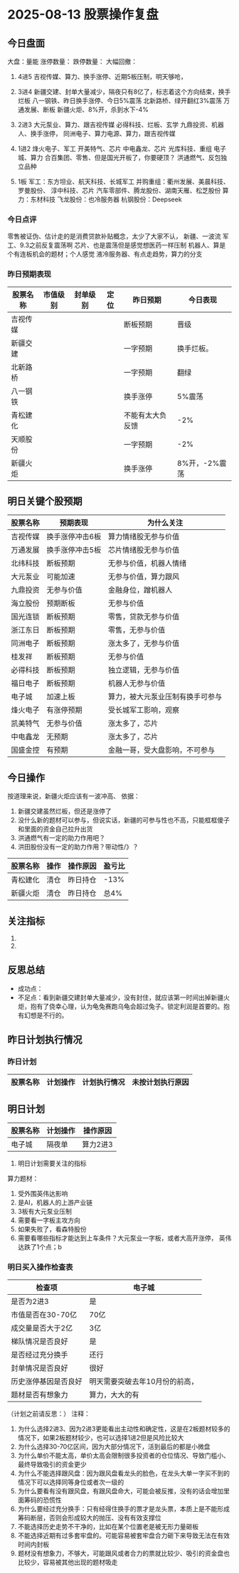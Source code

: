 # 2025-08-13 股票操作复盘

## 今日盘面
大盘：量能
涨停数量：
跌停数量：
大幅回撤：

1. 4进5
吉视传媒、算力、换手涨停、近期5板压制，明天够呛，
2. 3进4
新疆交建、封单大量减少，隔夜只有8亿了，标志着这个方向结束，换手烂板
八一钢铁、昨日换手涨停、今日5%震荡
北新路桥、绿开翻红3%震荡
万通发展、断板
新疆火炬、8%开，杀到水下-4%
3. 2进3
大元泵业、算力、跟吉视传媒
必得科技、烂板、玄学
九鼎投资、机器人、换手涨停，
同洲电子、算力电源、算力，跟吉视传媒
4. 1进2
烽火电子、军工
开美特气、芯片
中电鑫龙、芯片
光库科技、重组
电子城、算力
合百集团、零售、但是国光开板了，你要硬顶？
洪通燃气、反包独立品种

5. 1板
军工：东方坦业、航天科技、长城军工
并购重组：衢州发展、美晨科技、罗曼股份、
淳中科技、芯片
汽车零部件、腾龙股份、湖南天雁、松芝股份
算力：东材科技
飞龙股份：也冷服务器
杭钢股份：Deepseek


### 今日点评
零售被证伪、估计走的是消费贷款补贴概念，太少了大家不认，
新疆、一波流
军工、9.3之前反复震荡啊
芯片、也是震荡但是感觉想医药一样压制
机器人、算是个有连板机会的题材；个人感觉
液冷服务器、有点走趋势，算力的分支


### 昨日预期表现

| 股票名称 | 市值级别 | 封单级别 | 定位 | 昨日预期 | 今日表现 |
|---------|----------|----------|------|----------|----------|
| 吉视传媒 |          |          |      | 断板预期 |晋级     |
| 新疆交建 |          |          |      | 一字预期 |换手烂板。     |
| 北新路桥 |          |          |      | 一字预期 |翻绿  |
| 八一钢铁 |          |          |      | 换手涨停 |5%震荡|
| 青松建化 |          |          |      | 不能有太大负反馈 | -2% |
| 天顺股份 |          |          |      | 一字预期 |-2%|
| 新疆火炬 |          |          |      | 换手涨停 |8%开，-2%震荡|

## 明日关键个股预期
| 股票名称 | 预期表现 | 为什么关注 |
|---------|----------|------------|
| 吉视传媒 | 换手涨停冲击6板 | 算力情绪股无参与价值 |
| 万通发展 | 换手涨停冲击5板 | 芯片情绪股无参与价值 |
| 北纬科技 | 断板预期 | 无参与价值，机器人情绪 |
| 大元泵业 | 可能加速 | 无参与价值，算力跟风 |
| 九鼎投资 | 无参与价值 | 金融身位，蹭机器人 |
| 海立股份 | 预期断板 | 无参与价值 |
| 国光连锁 | 断板预期 | 零售，贷款无参与价值 |
| 浙江东日 | 断板预期 | 零售，无参与价值 |
| 同洲电子 | 断板预期 | 涨太多了，无参与价值 |
| 桂发祥 | 断板预期 | 无参与价值 |
| 必得科技 | 断板预期 | 独立逻辑，无参与价值 |
| 福日电子 | 断板预期 | 机器人无参与价值 |
| 电子城 | 加速上板 | 算力，被大元泵业压制有换手可参与 |
| 烽火电子 | 有涨停预期 | 受长城军工影响，观察 |
| 凯美特气 | 无参与价值 | 涨太多了，芯片 |
| 中电鑫龙 | 无预期 | 涨太多了，芯片 |
| 国盛金控 | 有预期 | 金融一哥，受大盘影响，不可参与 |

## 今日操作
按道理来说，新疆火炬应该有一波冲高、
依据：
1. 新疆交建虽然烂板，但还是涨停了
2. 没什么新的题材可以参与，但说实话，新疆的可参与性也不高，只能框框傻子和里面的资金自己拉升出货
3. 洪通燃气有一定的助力作用吧？
4. 洪田股份没有一定的助力作用？带动性/》？


| 股票名称 | 操作 | 操作原因 | 盈亏比 |
|---------|------|----------|--------|
| 青松建化 | 清仓 | 昨日持仓 | -13% |
| 新疆火炬 | 清仓 | 昨日持仓 | 总4% |

## 关注指标
1. 
2. 

## 反思总结
- 成功点：
- 不足点：看到新疆交建封单大量减少，没有封住，就应该第一时间出掉新疆火炬，抱有了侥幸心理，认为龟兔赛跑乌龟会超过兔子。锁定利润是首要的。抱有幻想是不行的。

## 昨日计划执行情况
### 昨日计划

| 股票名称 | 计划操作 | 计划执行情况 | 未按计划执行原因 |
|---------|----------|--------------|------------------|

## 明日计划
| 股票名称 | 计划操作 | 操作原因 |
|---------|----------|----------|
| 电子城 | 隔夜单 | 算力2进3 |

1. 明日计划需要关注的指标

算力题材： 
1. 受外围英伟达影响
2. 是AI，机器人的上游产业链
3. 3板有大元泵业压制
4. 需要看一字板主攻方向
5. 如果失败了，看森特股份
6. 需要看哪些指标才能达到上车条件？大元泵业一字板，或者大高开涨停， 英伟达跌了1个点；b

### 明日买入操作检查表

| 检查项 | 电子城 | 
|--------|-------|
| 是否为2进3 |    是   | 
| 市值是否在30-70亿 | 70亿      | 
| 成交量是否大于2亿 |   3亿    |   
| 梯队情况是否良好 |   是    | 
| 是否经过充分换手 |    还行   | 
| 封单情况是否良好 |    很好   |  
| 历史涨停基因是否良好 |   明天需要突破去年10月份的前高，    |  
| 题材是否有想象力 |    算力，大大的有   | 

（计划之前请反思：）
注释：
1. 为什么选择2进3、因为2进3更能看出主动性和确定性，这是在2板题材较多的情况下，如果2板题材较少，也可以选择1进2但是风险比较大
2. 为什么选择30-70亿区间，因为大部分情况下，活到最后的都是小微盘
3. 为什么单价不能太高，单价太高会限制很多投资者的仓位情况、导致门槛小、最终导致吸引的资金更少
4. 为什么不能选择跟风盘：因为跟风盘看龙头的脸色，在龙头大单一字买不到的情况下可以选择同等身位或者次一级的
5. 为什么要看有没有跟风盘，有跟风盘命大，可能会被反推，没有的话会增加里面筹码的恐慌性
6. 为什么要经过充分换手：只有经得住换手的票才是龙头票，本质上是不能形成筹码断层，否则会形成较大的抛压、没有有效支撑位
7. 不能选择历史走势不干净的，比如在某个位置老是被无形力量砸板
8. 不能选择近期有过多套牢盘的。可能容易被套牢盘合力砸下来导致无法在有效时间内封板
9. 题材没有想象力，不够大，可能跟风或者合力的票就比较少、吸引的资金盘也比较少，容易被其他出现的题材吸走
